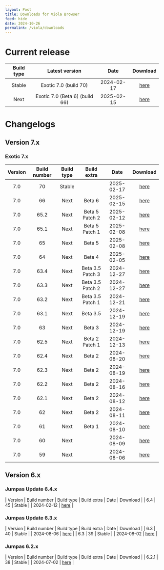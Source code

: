 ```yaml
---
layout: Post
title: Downloads for Viola Browser
feed: hide
date: 2024-10-26
permalink: /viola/downloads
---
```


# Current release

| Build type | Latest version | Date | Download |
| :--: | :--: | :--: | :--: |
| Stable | Exotic 7.0 (build 70) | 2024-02-17 | [here](/viola/builds/build70) |
| Next | Exotic 7.0 (Beta 6) (build 66) | 2025-02-15 | [here](/viola/builds/build66) |

# Changelogs
## Version 7.x
### Exotic 7.x

| Version | Build number | Build type | Build extra | Date | Download |
| :--: | :--: | :--: | :--: | :--: | :--: |
| 7.0 | 70 | Stable | | 2025-02-17 | [here](/viola/builds/build70) |
| 7.0 | 66 | Next | Beta 6 | 2025-02-15 | [here](/viola/builds/build66) |
| 7.0 | 65.2 | Next | Beta 5 Patch 2 | 2025-02-12 | [here](/viola/builds/build65r2) |
| 7.0 | 65.1 | Next | Beta 5 Patch 1 | 2025-02-08 | [here](/viola/builds/build65r1) |
| 7.0 | 65 | Next | Beta 5 | 2025-02-08 | [here](/viola/builds/build65) |
| 7.0 | 64 | Next | Beta 4 | 2025-02-05 | [here](/viola/builds/build64) |
| 7.0 | 63.4 | Next | Beta 3.5 Patch 3 | 2024-12-27 | [here](/viola/builds/build63r4) |
| 7.0 | 63.3 | Next | Beta 3.5 Patch 2 | 2024-12-27 | [here](/viola/builds/build63r3) |
| 7.0 | 63.2 | Next | Beta 3.5 Patch 1 | 2024-12-21 | [here](/viola/builds/build63r2) |
| 7.0 | 63.1 | Next | Beta 3.5 | 2024-12-19 | [here](/viola/builds/build63r1) |
| 7.0 | 63 | Next | Beta 3 | 2024-12-19 | [here](/viola/builds/build63) |
| 7.0 | 62.5 | Next | Beta 2 Patch 1 | 2024-12-13 | [here](/viola/builds/build62r5) |
| 7.0 | 62.4 | Next | Beta 2 | 2024-08-20 | [here](/viola/builds/build62r4) |
| 7.0 | 62.3 | Next | Beta 2 | 2024-08-19 | [here](/viola/builds/build62r3) |
| 7.0 | 62.2 | Next | Beta 2 | 2024-08-16 | [here](/viola/builds/build62r2) |
| 7.0 | 62.1 | Next | Beta 2 | 2024-08-12 | [here](/viola/builds/build62r1) |
| 7.0 | 62 | Next | Beta 2 | 2024-08-11 | [here](/viola/builds/build62) |
| 7.0 | 61 | Next | Beta 1 | 2024-08-10 | [here](/viola/builds/build61) |
| 7.0 | 60 | Next | | 2024-08-09 | [here](/viola/builds/build60) |
| 7.0 | 59 | Next | | 2024-08-06 | [here](/viola/builds/build59) |

## Version 6.x
### Jumpas Update 6.4.x

| Version | Build number | Build type | Build extra | Date | Download |
| 6.4 | 45 | Stable | | 2024-02-12 | [here](/viola/builds/build45) |

### Jumpas Update 6.3.x

| Version | Build number | Build type | Build extra | Date | Download |
| 6.3 | 40 | Stable | | 2024-08-06 | [here](/viola/builds/build40) |
| 6.3 | 39 | Stable | | 2024-08-02 | [here](/viola/builds/build39) |

### Jumpas 6.2.x

| Version | Build number | Build type | Build extra | Date | Download |
| 6.2.1 | 38 | Stable | | 2024-07-02 | [here](/viola/builds/build38) |
